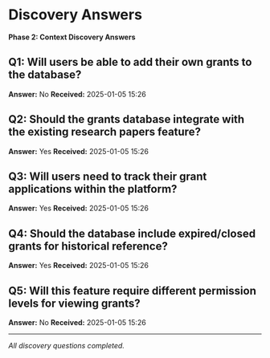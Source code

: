 # Discovery Answers

**Phase 2: Context Discovery Answers**

## Q1: Will users be able to add their own grants to the database?

**Answer:** No **Received:** 2025-01-05 15:26

## Q2: Should the grants database integrate with the existing research papers feature?

**Answer:** Yes **Received:** 2025-01-05 15:26

## Q3: Will users need to track their grant applications within the platform?

**Answer:** Yes **Received:** 2025-01-05 15:26

## Q4: Should the database include expired/closed grants for historical reference?

**Answer:** Yes **Received:** 2025-01-05 15:26

## Q5: Will this feature require different permission levels for viewing grants?

**Answer:** No **Received:** 2025-01-05 15:26

---

_All discovery questions completed._

